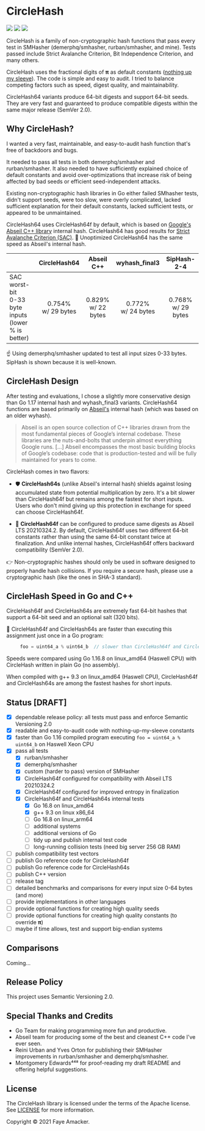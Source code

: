 # CircleHash

[![](https://github.com/fxamacker/circlehash/workflows/CI/badge.svg)](https://github.com/fxamacker/circlehash/actions?query=workflow%3ACI)
[![](https://github.com/fxamacker/circlehash/workflows/cover%20100%25/badge.svg)](https://github.com/fxamacker/circlehash/actions?query=workflow%3A%22cover+%E2%89%A598%25%22)
[![](https://github.com/fxamacker/circlehash/workflows/linters/badge.svg)](https://github.com/fxamacker/circlehash/actions?query=workflow%3Alinters)

CircleHash is a family of non-cryptographic hash functions that pass every test in SMHasher (demerphq/smhasher, rurban/smhasher, and mine).  Tests passed include Strict Avalanche Criterion, Bit Independence Criterion, and many others.

CircleHash uses the fractional digits of **π** as default constants ([nothing up my sleeve](https://en.wikipedia.org/wiki/Nothing-up-my-sleeve_number)). The code is simple and easy to audit.  I tried to balance competing factors such as speed, digest quality, and maintainability.

CircleHash64 variants produce 64-bit digests and support 64-bit seeds.  They are very fast and guaranteed to produce compatible digests within the same major release (SemVer 2.0).  

## Why CircleHash?

I wanted a very fast, maintainable, and easy-to-audit hash function that's free of backdoors and bugs.

It needed to pass all tests in both demerphq/smhasher and rurban/smhasher.  It also needed to have sufficiently explained choice of default constants and avoid over-optimizations that increase risk of being affected by bad seeds or efficient seed-independent attacks.

Existing non-cryptographic hash libraries in Go either failed SMhasher tests, didn't support seeds, were too slow, were overly complicated, lacked sufficient explanation for their default constants, lacked sufficient tests, or appeared to be unmaintained.

CircleHash64 uses CircleHash64f by default, which is based on [Google's Abseil C++ library](https://abseil.io/about/) internal hash. CircleHash64 has good results for [Strict Avalanche Criterion (SAC)](https://en.wikipedia.org/wiki/Avalanche_effect#Strict_avalanche_criterion).  🚀  Unoptimized CircleHash64 has the same speed as Abseil's internal hash.

|                | CircleHash64 | Abseil C++ | wyhash_final3 | SipHash-2-4 |
| :---           | :---:         | :---:  | :---:   | :---: |
| SAC worst-bit <br/> 0-33 byte inputs <br/> (lower % is better) | 0.754% <br/> w/ 29 bytes | 0.829% <br/> w/ 22 bytes | 0.772% <br/> w/ 24 bytes | 0.768% <br/> w/ 29 bytes |

☝️ Using demerphq/smhasher updated to test all input sizes 0-33 bytes. SipHash is shown because it is well-known.

## CircleHash Design

After testing and evaluations, I chose a slightly more conservative design than Go 1.17 internal hash and wyhash_final3 variants.  CircleHash64 functions are based primarily on [Abseil's](https://abseil.io/about/) internal hash (which was based on an older wyhash).

> Abseil is an open source collection of C++ libraries drawn from the most fundamental pieces of Google’s internal codebase. These libraries are the nuts-and-bolts that underpin almost everything Google runs. [...] Abseil encompasses the most basic building blocks of Google’s codebase: code that is production-tested and will be fully maintained for years to come.

CircleHash comes in two flavors:

- 🛡️ **CircleHash64s** (unlike Abseil's internal hash) shields against losing accumulated state from potential multiplication by zero. It's a bit slower than CircleHash64f but remains among the fastest for short inputs. Users who don't mind giving up this protection in exchange for speed can choose CircleHash64f.

- 🚀 **CircleHash64f** can be configured to produce same digests as Abseil LTS 20210324.2.  By default, CircleHash64f uses two different 64-bit constants rather than using the same 64-bit constant twice at finalization.  And unlike internal hashes, CircleHash64f offers backward compatibility (SemVer 2.0).

👉 Non-cryptographic hashes should only be used in software designed to properly handle hash collisions.  If you require a secure hash, please use a cryptographic hash (like the ones in SHA-3 standard).

## CircleHash Speed in Go and C++

CircleHash64f and CircleHash64s are extremely fast 64-bit hashes that support a 64-bit seed and an optional salt (320 bits).

:rocket: CircleHash64f and CircleHash64s are faster than executing this assignment just once in a Go program:

```Go 
     foo = uint64_a % uint64_b  // slower than CircleHash64f and CircleHash64s on Haswell Xeon
```

Speeds were compared using Go 1.16.8 on linux_amd64 (Haswell CPU) with CircleHash written in plain Go (no assembly).

When compiled with g++ 9.3 on linux_amd64 (Haswell CPU), CircleHash64f and CircleHash64s are among the fastest hashes for short inputs.

## Status [DRAFT]
  - [x] dependable release policy: all tests must pass and enforce Semantic Versioning 2.0
  - [x] readable and easy-to-audit code with nothing-up-my-sleeve constants
  - [x] faster than Go 1.16 compiled program executing `foo = uint64_a % uint64_b` on Haswell Xeon CPU
  - [x] pass all tests
      - [x] rurban/smhasher
      - [x] demerphq/smhasher
      - [x] custom (harder to pass) version of SMHasher 
      - [x] CircleHash64f configured for compatibility with Abseil LTS 20210324.2
      - [x] CircleHash64f configured for improved entropy in finalization
      - [x] CircleHash64f and CircleHash64s internal tests
          - [x] Go 16.8 on linux_amd64
          - [x] g++ 9.3 on linux x86_64
          - [ ] Go 16.8 on linux_arm64
          - [ ] additional systems
          - [ ] additional versions of Go
          - [ ] tidy up and publish internal test code
          - [ ] long-running collision tests (need big server 256 GB RAM)
  - [ ] publish compatibility test vectors
  - [ ] publish Go reference code for CircleHash64f
  - [ ] publish Go reference code for CircleHash64s
  - [ ] publish C++ version
  - [ ] release tag
  - [ ] detailed benchmarks and comparisons for every input size 0-64 bytes (and more)
  - [ ] provide implementations in other languages
  - [ ] provide optional functions for creating high quality seeds
  - [ ] provide optional functions for creating high quality constants (to override **π**)
  - [ ] maybe if time allows, test and support big-endian systems

## Comparisons

Coming...  

## Release Policy

This project uses Semantic Versioning 2.0.

## Special Thanks and Credits
  - Go Team for making programming more fun and productive.
  - Abseil team for producing some of the best and cleanest C++ code I've ever seen.
  - Reini Urban and Yves Orton for publishing their SMHasher improvements in rurban/smhasher and demerphq/smhasher.
  - Montgomery Edwards⁴⁴⁸ for proof-reading my draft README and offering helpful suggestions.

## License

The CircleHash library is licensed under the terms of the Apache license. See [LICENSE](LICENSE) for more information.

Copyright © 2021 Faye Amacker.
